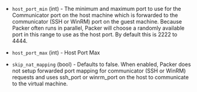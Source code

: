 <!-- Code generated from the comments of the CommConfig struct in builder/virtualbox/common/comm_config.go; DO NOT EDIT MANUALLY -->

-   `host_port_min` (int) - The minimum and
    maximum port to use for the Communicator port on the host machine which is forwarded
    to the communicator (SSH or WinRM) port on the guest machine. Because Packer often runs in parallel,
    Packer will choose a randomly available port in this range to use as the
    host port. By default this is 2222 to 4444.
    
-   `host_port_max` (int) - Host Port Max
-   `skip_nat_mapping` (bool) - Defaults to false. When enabled, Packer
    does not setup forwarded port mapping for communicator (SSH or WinRM) requests and uses ssh_port or winrm_port
    on the host to communicate to the virtual machine.
    